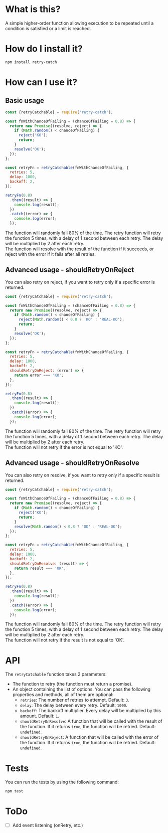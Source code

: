 # What is this?

A simple higher-order function allowing execution to be repeated until a condition is satisfied or a limit is reached.

# How do I install it?

```bash
npm install retry-catch
```

# How can I use it?

## Basic usage

```js
const {retryCatchable} = require('retry-catch');

const fnWithChanceOfFailing = (chanceOfFailing = 0.8) => {
  return new Promise((resolve, reject) => {
    if (Math.random() < chanceOfFailing) {
      reject('KO');
      return;
    }
    resolve('OK');
  });
};

const retryFn = retryCatchable(fnWithChanceOfFailing, {
  retries: 5,
  delay: 1000,
  backoff: 2,
});

retryFn(0.8)
  .then((result) => {
    console.log(result);
  })
  .catch((error) => {
    console.log(error);
  });
```

The function will randomly fail 80% of the time. The retry function will retry the function 5 times, with a delay of 1 second between each retry. The delay will be multiplied by 2 after each retry.  
The function will resolve with the result of the function if it succeeds, or reject with the error if it fails after all retries.
## Advanced usage - shouldRetryOnReject

You can also retry on reject, if you want to retry only if a specific error is returned.

```js
const {retryCatchable} = require('retry-catch');

const fnWithChanceOfFailing = (chanceOfFailing = 0.8) => {
  return new Promise((resolve, reject) => {
    if (Math.random() < chanceOfFailing) {
      reject(Math.random() < 0.8 ? 'KO' : 'REAL-KO');
      return;
    }
    resolve('OK');
  });
};

const retryFn = retryCatchable(fnWithChanceOfFailing, {
  retries: 5,
  delay: 1000,
  backoff: 2,
  shouldRetryOnReject: (error) => {
    return error === 'KO';
  },
});

retryFn(0.8)
  .then((result) => {
    console.log(result);
  })
  .catch((error) => {
    console.log(error);
  });
```

The function will randomly fail 80% of the time. The retry function will retry the function 5 times, with a delay of 1 second between each retry. The delay will be multiplied by 2 after each retry.  
The function will not retry if the error is not equal to 'KO'.

## Advanced usage - shouldRetryOnResolve

You can also retry on resolve, if you want to retry only if a specific result is returned.

```js
const {retryCatchable} = require('retry-catch');

const fnWithChanceOfFailing = (chanceOfFailing = 0.8) => {
  return new Promise((resolve, reject) => {
    if (Math.random() < chanceOfFailing) {
      reject('KO');
      return;
    }
    resolve(Math.random() < 0.8 ? 'OK' : 'REAL-OK');
  });
};

const retryFn = retryCatchable(fnWithChanceOfFailing, {
  retries: 5,
  delay: 1000,
  backoff: 2,
  shouldRetryOnResolve: (result) => {
    return result === 'OK';
  },
});

retryFn(0.8)
  .then((result) => {
    console.log(result);
  })
  .catch((error) => {
    console.log(error);
  });
```

The function will randomly fail 80% of the time. The retry function will retry the function 5 times, with a delay of 1 second between each retry. The delay will be multiplied by 2 after each retry.  
The function will not retry if the result is not equal to 'OK'.

# API

The `retryCatchable` function takes 2 parameters:
- The function to retry (the function must return a promise).
- An object containing the list of options. You can pass the following properties and methods, all of them are optional:
  - `retries`: The number of retries to attempt. Default: `3`.
  - `delay`: The delay between every retry. Default: `1000`.
  - `backoff`: The backoff multiplier. Every delay will be multiplied by this amount. Default: `1`.
  - `shouldRetryOnResolve`: A function that will be called with the result of the function. If it returns `true`, the function will be retried. Default: `undefined`.
  - `shouldRetryOnReject`: A function that will be called with the error of the function. If it returns `true`, the function will be retried. Default: `undefined`.

# Tests

You can run the tests by using the following command:

```bash
npm test
```

# ToDo

- [ ] Add event listening (onRetry, etc.)